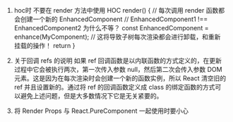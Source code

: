 1.  hoc时  不要在 render 方法中使用 HOC
render() {
  // 每次调用 render 函数都会创建一个新的 EnhancedComponent
  // EnhancedComponent1 !== EnhancedComponent2   为什么不等？
  const EnhancedComponent = enhance(MyComponent);
  // 这将导致子树每次渲染都会进行卸载，和重新挂载的操作！
  return <EnhancedComponent />
}


2. 关于回调 refs 的说明
如果 ref 回调函数是以内联函数的方式定义的，在更新过程中它会被执行两次，第一次传入参数 null，然后第二次会传入参数 DOM 元素。这是因为在每次渲染时会创建一个新的函数实例，所以 React 清空旧的 ref 并且设置新的。通过将 ref 的回调函数定义成 class 的绑定函数的方式可以避免上述问题，但是大多数情况下它是无关紧要的。

3. 将 Render Props 与 React.PureComponent 一起使用时要小心